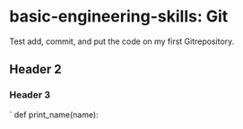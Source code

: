 # basic-engineering-skills: Git

Test add, commit, and put the code on my first Gitrepository.

## Header 2

### Header 3

`
def print_name(name):